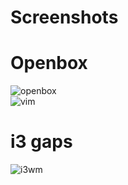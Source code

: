 # Screenshots <br />
# Openbox
![openbox](https://raw.githubusercontent.com/tim241/configs/current/screenshots/openbox.png) <br />
![vim](https://raw.githubusercontent.com/tim241/configs/current/screenshots/vim.png) <br />
# i3 gaps
![i3wm](https://raw.githubusercontent.com/tim241/configs/current/screenshots/i3.png) <br />

